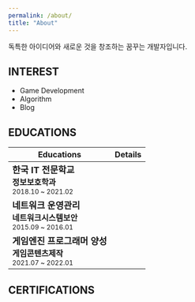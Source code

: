 ```yaml
---
permalink: /about/
title: "About"
---
```


독특한 아이디어와 새로운 것을 창조하는 꿈꾸는 개발자입니다.

## INTEREST

* Game Development
* Algorithm 
* Blog

## EDUCATIONS

| Educations  | Details |
| -------------------------------- | -----------------------------------------------------------:|
| <font size="4">**한국 IT 전문학교**</font><br/> <font size="3">**정보보호학과**</font><br/> <font size="2">2018.10 ~ 2021.02</font>   |  |
| <font size="4">**네트워크 운영관리**</font><br/> <font size="3">**네트워크시스템보안**</font><br/> <font size="2">2015.09 ~ 2016.01</font> |  |
| <font size="4">**게임엔진 프로그래머 양성**</font><br/> <font size="3">**게임콘텐츠제작**</font><br/> <font size="2">2021.07 ~ 2022.01</font>    |  |


## CERTIFICATIONS
